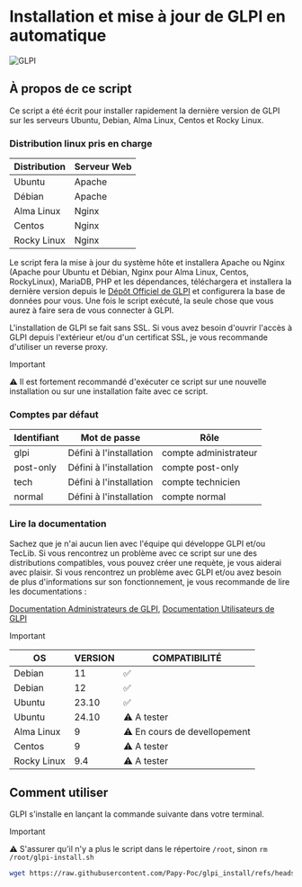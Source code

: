 # Installation et mise à jour de GLPI en automatique
 ![GLPI](https://glpi-project.org/wp-content/uploads/2022/01/hero-img-2.png)
## À propos de ce script

Ce script a été écrit pour installer rapidement la dernière version de GLPI sur les serveurs Ubuntu, Debian, Alma Linux, Centos et Rocky Linux.

### Distribution linux pris en charge
| Distribution | Serveur Web |
|--|--|
Ubuntu|Apache
Débian|Apache
Alma Linux|Nginx
Centos|Nginx
Rocky Linux|Nginx

Le script fera la mise à jour du système hôte et installera Apache ou Nginx (Apache pour Ubuntu et Débian, Nginx pour Alma Linux, Centos, RockyLinux), MariaDB, PHP et les dépendances, téléchargera et installera la dernière version depuis le [Dépôt Officiel de GLPI](https://github.com/glpi-project/glpi) et configurera la base de données pour vous.
Une fois le script exécuté, la seule chose que vous aurez à faire sera de vous connecter à GLPI.

L'installation de GLPI se fait sans SSL. Si vous avez besoin d'ouvrir l'accès à GLPI depuis l'extérieur et/ou d'un certificat SSL, je vous recommande d'utiliser un reverse proxy.

>[!IMPORTANT]
>⚠️ Il est fortement recommandé d'exécuter ce script sur une nouvelle installation ou sur une installation faite avec ce script.

### Comptes par défaut
| Identifiant | Mot de passe | Rôle |
|--|--|--|
glpi|Défini à l'installation|compte administrateur
post-only|Défini à l'installation|compte post-only
tech|Défini à l'installation|compte technicien
normal|Défini à l'installation|compte normal

### Lire la documentation
Sachez que je n'ai aucun lien avec l'équipe qui développe GLPI et/ou TecLib.
Si vous rencontrez un problème avec ce script sur une des distributions compatibles, vous pouvez créer une requète, je vous aiderai avec plaisir.
Si vous rencontrez un problème avec GLPI et/ou avez besoin de plus d'informations sur son fonctionnement, je vous recommande de lire les documentations :

[Documentation Administrateurs de GLPI](https://glpi-install.readthedocs.io/), [Documentation Utilisateurs de GLPI](https://glpi-user-documentation.readthedocs.io/)

>[!IMPORTANT]
>| OS | VERSION| COMPATIBILITÉ|
>|--|--|--|
>|Debian|11|✅|
>|Debian|12|✅|
>|Ubuntu|23.10|✅|
>|Ubuntu|24.10|⚠️ A tester|
>|Alma Linux|9|⚠️ En cours de devellopement|
>|Centos|9|⚠️ A tester|
>|Rocky Linux|9.4|⚠️ A tester|

## Comment utiliser
GLPI s'installe en lançant la commande suivante dans votre terminal.

>[!IMPORTANT]
>⚠️ S'assurer qu'il n'y a plus le script dans le répertoire ```/root```, sinon ```rm /root/glpi-install.sh```

```bash
wget https://raw.githubusercontent.com/Papy-Poc/glpi_install/refs/heads/dev2/glpi-install.sh && chmod 700 glpi-install.sh && ./glpi-install.sh
```
